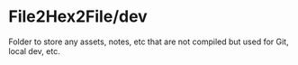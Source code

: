 # File2Hex2File/dev
Folder to store any assets, notes, etc that are not compiled but used for Git, local dev, etc.
